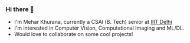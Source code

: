### Hi there 👋

- I'm Mehar Khurana, currently a CSAI (B. Tech) senior at [IIIT Delhi](https://github.com/IIIT-Delhi)
- I'm interested in Computer Vision, Computational Imaging and ML/DL.
- Would love to collaborate on some cool projects!

<!--
[![Top Langs](https://github-readme-stats.vercel.app/api/top-langs/?username=meharkhurana03&theme=radical&layout=compact)](https://github.com/anuraghazra/github-readme-stats)
-->
<!--
[![GitHub Streak](https://streak-stats.demolab.com?user=meharkhurana03&theme=radical)](https://git.io/streak-stats)
-->

<!--
**meharkhurana03/meharkhurana03** is a ✨ _special_ ✨ repository because its `README.md` (this file) appears on your GitHub profile.

Here are some ideas to get you started:

- 🔭 I’m currently working on ...
- 🌱 I’m currently learning ...
- 👯 I’m looking to collaborate on ...
- 🤔 I’m looking for help with ...
- 💬 Ask me about ...
- 📫 How to reach me: ...
- 😄 Pronouns: ...
- ⚡ Fun fact: ...
-->
